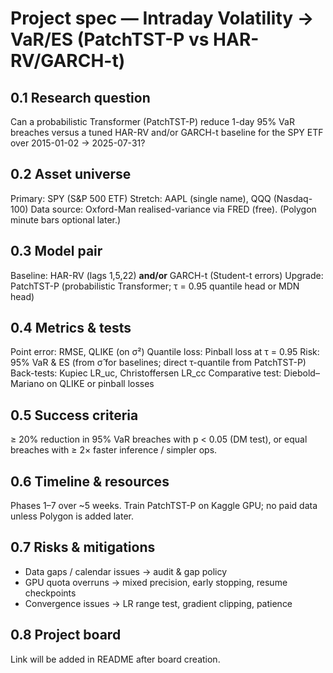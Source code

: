 # Project spec — Intraday Volatility → VaR/ES (PatchTST-P vs HAR-RV/GARCH-t)

## 0.1 Research question
Can a probabilistic Transformer (PatchTST-P) reduce 1-day 95% VaR breaches versus a tuned HAR-RV and/or GARCH-t baseline for the SPY ETF over 2015-01-02 → 2025-07-31?

## 0.2 Asset universe
Primary: SPY (S&P 500 ETF)
Stretch: AAPL (single name), QQQ (Nasdaq-100)
Data source: Oxford-Man realised-variance via FRED (free). (Polygon minute bars optional later.)

## 0.3 Model pair
Baseline: HAR-RV (lags 1,5,22) **and/or** GARCH-t (Student-t errors)
Upgrade: PatchTST-P (probabilistic Transformer; τ = 0.95 quantile head or MDN head)

## 0.4 Metrics & tests
Point error: RMSE, QLIKE (on σ²)
Quantile loss: Pinball loss at τ = 0.95
Risk: 95% VaR & ES (from σ̂ for baselines; direct τ-quantile from PatchTST-P)
Back-tests: Kupiec LR_uc, Christoffersen LR_cc
Comparative test: Diebold–Mariano on QLIKE or pinball losses

## 0.5 Success criteria
≥ 20% reduction in 95% VaR breaches with p < 0.05 (DM test), or equal breaches with ≥ 2× faster inference / simpler ops.

## 0.6 Timeline & resources
Phases 1–7 over ~5 weeks. Train PatchTST-P on Kaggle GPU; no paid data unless Polygon is added later.

## 0.7 Risks & mitigations
- Data gaps / calendar issues → audit & gap policy
- GPU quota overruns → mixed precision, early stopping, resume checkpoints
- Convergence issues → LR range test, gradient clipping, patience

## 0.8 Project board
Link will be added in README after board creation.
